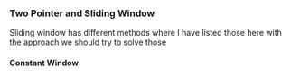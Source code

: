 ### Two Pointer and Sliding Window
  Sliding window has different methods where I have listed those here with the approach we should try to solve those
  #### Constant Window
